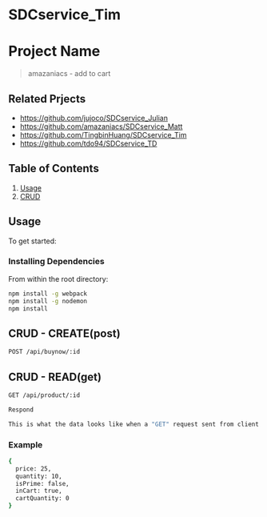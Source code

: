 # SDCservice_Tim

# Project Name 

> amazaniacs - add to cart 

## Related Prjects 

  - https://github.com/jujoco/SDCservice_Julian
  - https://github.com/amazaniacs/SDCservice_Matt
  - https://github.com/TingbinHuang/SDCservice_Tim
  - https://github.com/tdo94/SDCservice_TD

## Table of Contents

1. [Usage](#Usage)
2. [CRUD](#CRUD)

## Usage 

To get started: 

### Installing Dependencies

From within the root directory:

```sh
npm install -g webpack
npm install -g nodemon
npm install
```

## CRUD - CREATE(post)
```sh 
POST /api/buynow/:id 
``` 


## CRUD - READ(get) 
```sh
GET /api/product/:id  
```

```sh
Respond  

This is what the data looks like when a "GET" request sent from client to server. 
``` 

### Example
```sh 
{
  price: 25, 
  quantity: 10,
  isPrime: false,
  inCart: true,
  cartQuantity: 0
}
```





